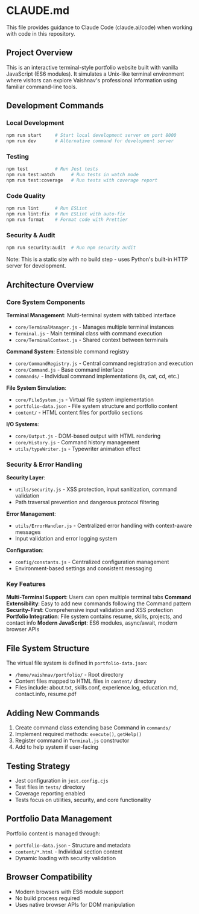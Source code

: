 # CLAUDE.md

This file provides guidance to Claude Code (claude.ai/code) when working with code in this repository.

## Project Overview

This is an interactive terminal-style portfolio website built with vanilla JavaScript (ES6 modules). It simulates a Unix-like terminal environment where visitors can explore Vaishnav's professional information using familiar command-line tools.

## Development Commands

### Local Development
```bash
npm run start     # Start local development server on port 8000
npm run dev       # Alternative command for development server
```

### Testing
```bash
npm test          # Run Jest tests
npm run test:watch      # Run tests in watch mode
npm run test:coverage   # Run tests with coverage report
```

### Code Quality
```bash
npm run lint      # Run ESLint
npm run lint:fix  # Run ESLint with auto-fix
npm run format    # Format code with Prettier
```

### Security & Audit
```bash
npm run security:audit  # Run npm security audit
```

Note: This is a static site with no build step - uses Python's built-in HTTP server for development.

## Architecture Overview

### Core System Components

**Terminal Management**: Multi-terminal system with tabbed interface
- `core/TerminalManager.js` - Manages multiple terminal instances
- `Terminal.js` - Main terminal class with command execution
- `core/TerminalContext.js` - Shared context between terminals

**Command System**: Extensible command registry
- `core/CommandRegistry.js` - Central command registration and execution
- `core/Command.js` - Base command interface
- `commands/` - Individual command implementations (ls, cat, cd, etc.)

**File System Simulation**:
- `core/FileSystem.js` - Virtual file system implementation
- `portfolio-data.json` - File system structure and portfolio content
- `content/` - HTML content files for portfolio sections

**I/O Systems**:
- `core/Output.js` - DOM-based output with HTML rendering
- `core/History.js` - Command history management
- `utils/typeWriter.js` - Typewriter animation effect

### Security & Error Handling

**Security Layer**:
- `utils/security.js` - XSS protection, input sanitization, command validation
- Path traversal prevention and dangerous protocol filtering

**Error Management**:
- `utils/ErrorHandler.js` - Centralized error handling with context-aware messages
- Input validation and error logging system

**Configuration**:
- `config/constants.js` - Centralized configuration management
- Environment-based settings and consistent messaging

### Key Features

**Multi-Terminal Support**: Users can open multiple terminal tabs
**Command Extensibility**: Easy to add new commands following the Command pattern
**Security-First**: Comprehensive input validation and XSS protection
**Portfolio Integration**: File system contains resume, skills, projects, and contact info
**Modern JavaScript**: ES6 modules, async/await, modern browser APIs

## File System Structure

The virtual file system is defined in `portfolio-data.json`:
- `/home/vaishnav/portfolio/` - Root directory
- Content files mapped to HTML files in `content/` directory
- Files include: about.txt, skills.conf, experience.log, education.md, contact.info, resume.pdf

## Adding New Commands

1. Create command class extending base Command in `commands/`
2. Implement required methods: `execute()`, `getHelp()`
3. Register command in `Terminal.js` constructor
4. Add to help system if user-facing

## Testing Strategy

- Jest configuration in `jest.config.cjs`
- Test files in `tests/` directory
- Coverage reporting enabled
- Tests focus on utilities, security, and core functionality

## Portfolio Data Management

Portfolio content is managed through:
- `portfolio-data.json` - Structure and metadata
- `content/*.html` - Individual section content
- Dynamic loading with security validation

## Browser Compatibility

- Modern browsers with ES6 module support
- No build process required
- Uses native browser APIs for DOM manipulation